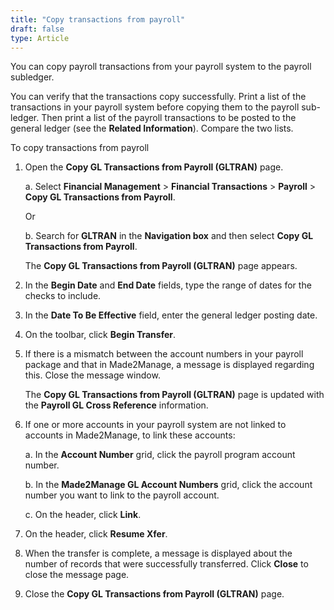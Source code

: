 ```yaml
---
title: "Copy transactions from payroll"
draft: false
type: Article
---
```


You can copy payroll transactions from your payroll system to the payroll subledger.

You can verify that the transactions copy successfully. Print a list of the transactions in your payroll system before copying them to the payroll sub-ledger. Then print a list of the payroll transactions to be posted to the general ledger (see the **Related Information**). Compare the two lists.

To copy transactions from payroll

1. Open the **Copy GL Transactions from Payroll (GLTRAN)** page.

    a. Select **Financial Management** > **Financial Transactions** > **Payroll** > **Copy GL Transactions from Payroll**.

    Or

    b. Search for **GLTRAN** in the **Navigation box** and then select **Copy GL Transactions from Payroll**.

    The **Copy GL Transactions from Payroll (GLTRAN)** page appears.

2. In the **Begin Date** and **End Date** fields, type the range of dates for the checks to include.

3. In the **Date To Be Effective** field, enter the general ledger posting date.

4. On the toolbar, click **Begin Transfer**.

5. If there is a mismatch between the account numbers in your payroll package and that in Made2Manage, a message is displayed regarding this. Close the message window.

    The **Copy GL Transactions from Payroll (GLTRAN)** page is updated with the **Payroll GL Cross Reference** information.

6. If one or more accounts in your payroll system are not linked to accounts in Made2Manage, to link these accounts:

    a. In the **Account Number** grid, click the payroll program account number.

    b. In the **Made2Manage GL Account Numbers** grid, click the account number you want to link to the payroll account.

    c. On the header, click **Link**.

7. On the header, click **Resume Xfer**.

8. When the transfer is complete, a message is displayed about the number of records that were successfully transferred. Click **Close** to close the message page.

9. Close the **Copy GL Transactions from Payroll (GLTRAN)** page.

 ​